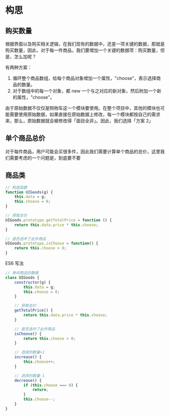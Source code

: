 # 构思

## 购买数量

根据界面以及购买相关逻辑，在我们现有的数据中，还差一项关键的数据，那就是购买数量，因此，对于每一件商品，我们要增加一个关键的数据项：购买数量，但是，怎么加呢？

有两种方案：
1. 循环整个商品数组，给每个商品对象增加一个属性，"choose"，表示选择商品的数量。
2. 对于数组中的每一个对象，都 new 一个与之对应的新对象，然后附加一个新的属性，"choose"。

由于原始数据不仅仅是购物车这一个模块要使用。在整个项目中，其他的模块也可能需要使用原始数据，如果直接在原始数据上修改，每一个模块都按自己的需求来，那么，原始数据就会被修改得「面目全非」。因此，我们选择「方案 2」

## 单个商品总价

对于每件商品，用户可能会买很多件，因此我们需要计算单个商品的总价，这里我们需要考虑的一个问题是，到底要不要

## 商品类

```javascript
// 构造函数
function UIGoods(g) { 
    this.data = g;
    this.choose = 0;
}

// 获取总价
UIGoods.prototype.getTotalPrice = function () {
    return this.data.price * this.choose;
}

// 是否选中了此件商品
UIGoods.prototype.isChoose = function() {
    return this.choose > 0;
}
```

ES6 写法

```javascript
// 单间商品的数据
class UIGoods {
    constructor(g) {
        this.data = g;
        this.choose = 0;
    }

    // 获取总价
    getTotalPrice() {
        return this.data.price * this.choose;
    }

    // 是否选中了此件商品
    isChoose() {
        return this.choose > 0;
    }

    // 选择的数量+1
    increase() {
        this.choose++;
    }

    // 选择的数量-1
    decrease() {
        if (this.choose === 0) {
            return;
        }
        this.choose--;
    }
}
```


